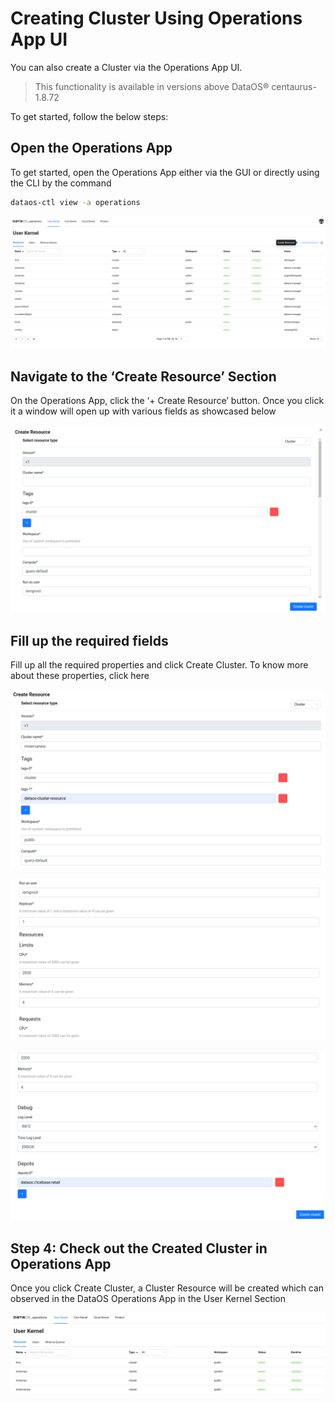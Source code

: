# Creating Cluster Using Operations App UI

You can also create a Cluster via the Operations App UI.

> This functionality is available in versions above DataOS® centaurus-1.8.72
> 

To get started, follow the below steps:

## Open the Operations App

To get started, open the Operations App either via the GUI or directly using the CLI by the command

```bash
dataos-ctl view -a operations
```

![Untitled](./creating_cluster_using_operations_app_ui/untitled.png)

## Navigate to the ‘Create Resource’ Section

On the Operations App, click the ‘+ Create Resource’ button. Once you click it a window will open up with various fields as showcased below

![Untitled](./creating_cluster_using_operations_app_ui/untitled_1.png)

## Fill up the required fields

Fill up all the required properties and click Create Cluster. To know more about these properties, click here

![Untitled](./creating_cluster_using_operations_app_ui/untitled_2.png)

![Untitled](./creating_cluster_using_operations_app_ui/untitled_3.png)

![Untitled](./creating_cluster_using_operations_app_ui/untitled_4.png)

## Step 4: Check out the Created Cluster in Operations App

Once you click Create Cluster, a Cluster Resource will be created which can observed in the DataOS Operations App in the User Kernel Section

![Untitled](./creating_cluster_using_operations_app_ui/untitled_5.png)